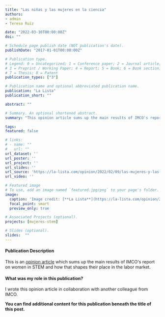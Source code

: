 ```yaml
---
title: "Las niñas y las mujeres en la ciencia"
authors:
- admin
- Teresa Ruiz

date: "2022-03-10T00:00:00Z"
doi: ""

# Schedule page publish date (NOT publication's date).
publishDate: "2017-01-01T00:00:00Z"

# Publication type.
# Legend: 0 = Uncategorized; 1 = Conference paper; 2 = Journal article;
# 3 = Preprint / Working Paper; 4 = Report; 5 = Book; 6 = Book section;
# 7 = Thesis; 8 = Patent
publication_types: ["3"]

# Publication name and optional abbreviated publication name.
publication: "La Lista"
publication_short: ""

abstract: ""

# Summary. An optional shortened abstract.
summary: "This opinion article sums up the main results of IMCO's report on women in STEM."

tags:
featured: false

# links:
# - name: ""
#   url: ""
url_dataset: ''
url_poster: ''
url_project: ''
url_slides: ''
url_source: 'https://la-lista.com/opinion/2022/02/09/las-mujeres-y-las-ninas-en-la-ciencia'
url_video: ''

# Featured image
# To use, add an image named `featured.jpg/png` to your page's folder. 
image:
  caption: 'Image credit: [**La Lista**](https://la-lista.com/opinion/2022/02/09/las-mujeres-y-las-ninas-en-la-ciencia/)'
  focal_point: smart
  preview_only: true

# Associated Projects (optional).
projects: [mujeres-stem]

# Slides (optional).
slides:  ""
---
```


#### Publication Description

This is an [opinion article](https://la-lista.com/opinion/2022/02/09/las-mujeres-y-las-ninas-en-la-ciencia) which sums up the main results of IMCO's report on women in STEM and how that shapes their place in the labor market. 

#### What was my role in this publication?

I wrote this opinion article in collaboration with another colleague from IMCO.

**You can find additional content for this publication beneath the title of this post.**
